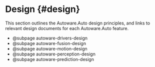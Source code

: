 Design {#design}
======

This section outlines the Autoware.Auto design principles, and links to relevant design documents
for each Autoware.Auto feature.

- @subpage autoware-drivers-design
- @subpage autoware-fusion-design
- @subpage autoware-motion-design
- @subpage autoware-perception-design
- @subpage autoware-prediction-design
